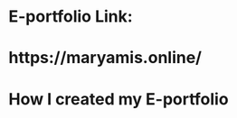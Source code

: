 # E-portfolio Link: 
<h1 target="_blank" >https://maryamis.online/</h1>


<h1> How I created my E-portfolio</h1>
